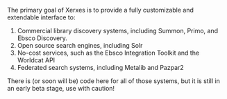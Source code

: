 The primary goal of Xerxes is to provide a fully customizable and extendable interface to:

  1. Commercial library discovery systems, including Summon, Primo, and Ebsco Discovery.
  2. Open source search engines, including Solr 
  3. No-cost services, such as the Ebsco Integration Toolkit and the Worldcat API
  4. Federated search systems, including Metalib and Pazpar2

There is (or soon will be) code here for all of those systems, but it is still in an early beta stage, use with caution!